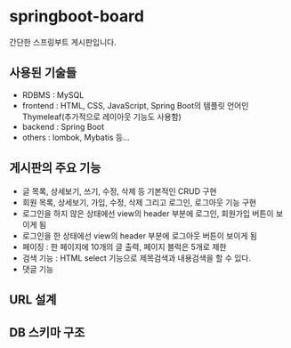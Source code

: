 # springboot-board

간단한 스프링부트 게시판입니다. 

## 사용된 기술들
- RDBMS : MySQL 
- frontend : HTML, CSS, JavaScript, Spring Boot의 템플릿 언어인 Thymeleaf(추가적으로 레이아웃 기능도 사용함)
- backend : Spring Boot
- others : lombok, Mybatis 등...

## 게시판의 주요 기능
- 글 목록, 상세보기, 쓰기, 수정, 삭제 등 기본적인 CRUD 구현
- 회원 목록, 상세보기, 가입, 수정, 삭제 그리고 로그인, 로그아웃 기능 구현
- 로그인을 하지 않은 상태에선 view의 header 부분에 로그인, 회원가입 버튼이 보이게 됨
- 로그인을 한 상태에선 view의 header 부분에 로그아웃 버튼이 보이게 됨
- 페이징 : 한 페이지에 10개의 글 출력, 페이지 블럭은 5개로 제한
- 검색 기능 : HTML select 기능으로 제목검색과 내용검색을 할 수 있다. 
- 댓글 기능

## URL 설계 

## DB 스키마 구조 